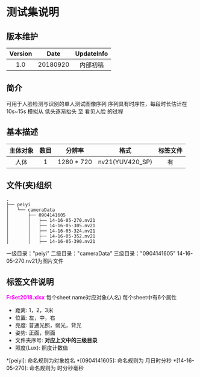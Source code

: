 # 测试集说明
## 版本维护
|Version|Date|UpdateInfo|
|:--:|:--:|:--:|
|1.0|20180920|内部初稿|
## 简介
可用于人脸检测与识别的单人测试图像序列
序列具有时序性，每段时长估计在10s~15s
模拟从 低头逐渐抬头 至 看见人脸 的过程

## 基本描述
|主体对象|数目|分辨率|格式|标签文件|
|:--:|:--:|:--:|:--:|:--:|
|人体|1|1280 * 720|nv21(YUV420_SP)|有

## 文件(夹)组织
```
.
├── peiyi
│   └── cameraData
│       ├── 0904141605
│       │   ├── 14-16-05-270.nv21
│       │   ├── 14-16-05-305.nv21
│       │   ├── 14-16-05-324.nv21
│       │   ├── 14-16-05-352.nv21
│       │   ├── 14-16-05-390.nv21
```
一级目录："peiyi"
二级目录："cameraData"
三级目录："0904141605"
14-16-05-270.nv21为图片文件

## 标签文件说明
<font color="#ff00ff">**FrSet2018.xlsx**</font>
每个sheet name对应对象(人名)
每个sheet中有6个属性

 - 距离: 1，2，3米
 - 位置: 左，中，右
 - 亮度: 普通光照，弱光，背光
 - 姿势: 正面，侧面
 - 文件夹序号: **对应上文中的三级目录**
 - 照度(Lux): 照度计数值

*[peiyi]: 命名规则为对象姓名
*[0904141605]: 命名规则为 月日时分秒
*[14-16-05-270]: 命名规则为 时分秒毫秒
<!--stackedit_data:
eyJoaXN0b3J5IjpbLTEzMTI4NjcwODddfQ==
-->